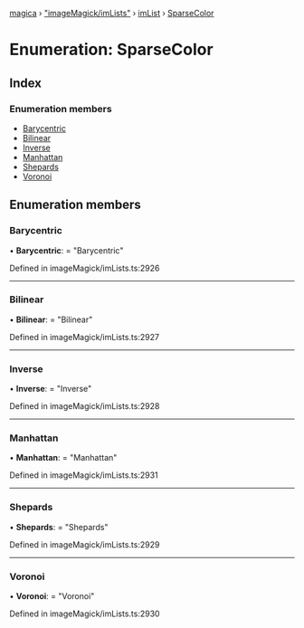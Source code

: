 [magica](../README.md) › ["imageMagick/imLists"](../modules/_imagemagick_imlists_.md) › [imList](../modules/_imagemagick_imlists_.imlist.md) › [SparseColor](_imagemagick_imlists_.imlist.sparsecolor.md)

# Enumeration: SparseColor

## Index

### Enumeration members

* [Barycentric](_imagemagick_imlists_.imlist.sparsecolor.md#barycentric)
* [Bilinear](_imagemagick_imlists_.imlist.sparsecolor.md#bilinear)
* [Inverse](_imagemagick_imlists_.imlist.sparsecolor.md#inverse)
* [Manhattan](_imagemagick_imlists_.imlist.sparsecolor.md#manhattan)
* [Shepards](_imagemagick_imlists_.imlist.sparsecolor.md#shepards)
* [Voronoi](_imagemagick_imlists_.imlist.sparsecolor.md#voronoi)

## Enumeration members

###  Barycentric

• **Barycentric**: = "Barycentric"

Defined in imageMagick/imLists.ts:2926

___

###  Bilinear

• **Bilinear**: = "Bilinear"

Defined in imageMagick/imLists.ts:2927

___

###  Inverse

• **Inverse**: = "Inverse"

Defined in imageMagick/imLists.ts:2928

___

###  Manhattan

• **Manhattan**: = "Manhattan"

Defined in imageMagick/imLists.ts:2931

___

###  Shepards

• **Shepards**: = "Shepards"

Defined in imageMagick/imLists.ts:2929

___

###  Voronoi

• **Voronoi**: = "Voronoi"

Defined in imageMagick/imLists.ts:2930
